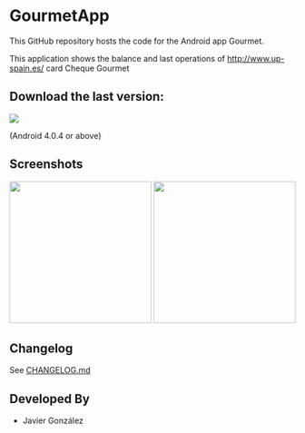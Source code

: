 # GourmetApp

This GitHub repository hosts the code for the Android app Gourmet.

This application shows the balance and last operations of http://www.up-spain.es/ card Cheque Gourmet

## Download the last version:
[![](https://img.shields.io/github/release/GourmetApp/GourmetApp-android.svg?label=last%20version)](http://gourmetapp.github.io/android/)

(Android 4.0.4 or above)

## Screenshots
<img src="https://raw.githubusercontent.com/javierugarte/GourmetApp-android/master/screenshots/login.png" width="250">
<img src="https://raw.githubusercontent.com/javierugarte/GourmetApp-android/master/screenshots/main.png" width="250">

## Changelog

See [CHANGELOG.md](CHANGELOG.md)

## Developed By

* Javier González
